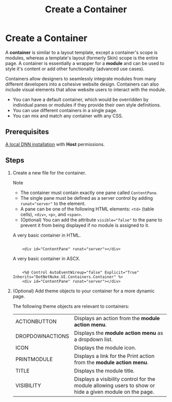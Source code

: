 ﻿---
uid: create-container
locale: en
title: Create a Container
dnnversion: 09.02.00
previous-topic: create-layout-template
next-topic: create-css
related-topics: theme-objects,about-themes,create-theme
links: ["[DNN Wiki: DotNetNuke Skins](https://www.dnnsoftware.com/wiki/dotnetnuke-skins)","[DNN Community blog: DotNetNuke Skinning 101 (Part 3) by Joe Brinkman](https://www.dnnsoftware.com/community-blog/cid/131995/dotnetnuke-skinning-101-part-3)","[DNN Professional Training: Creating HTML Skins](https://www.dnnsoftware.com/services/professional-training/training-videos-subscription/skinning-2-creating-html-skins)","[Skinning Tool / Online Reference for DNN Skins & Container Objects by 10 Pound Gorilla](https://www.10poundgorilla.com)"]
---

# Create a Container

A **container** is similar to a layout template, except a container's scope is modules, whereas a template's layout (formerly Skin) scope is the entire page. A container is essentially a wrapper for a **module** and can be used to style it's content or add other functionality (advanced use cases).

Containers allow designers to seamlessly integrate modules from many different developers into a cohesive website design. Containers can also include visual elements that allow website users to interact with the module.

*   You can have a default container, which would be overridden by individual panes or modules if they provide their own style definitions.
*   You can use different containers in a single page.
*   You can mix and match any container with any CSS.

## Prerequisites

[A local DNN installation](xref:set-up-dnn) with **Host** permissions.

## Steps

1.  Create a new file for the container.

    > [!NOTE]
    >
    > *   The container must contain exactly one pane called `ContentPane`.
    > *   The single pane must be defined as a server control by adding `runat="server"` to the element.
    > *   A pane can be one of the following HTML elements: `<td>` (table cells), `<div>`, `<p>`, and `<span>`.
    > *   (Optional) You can add the attribute `visible="false"` to the pane to prevent it from being displayed if no module is assigned to it.

    A very basic container in HTML.

    ```

        <div id="ContentPane" runat="server"></div>

    ```

    A very basic container in ASCX.

    ```

        <%@ Control AutoEventWireup="false" Explicit="True" Inherits="DotNetNuke.UI.Containers.Container" %>
        <div id="ContentPane" runat="server"></div>

    ```

2.  (Optional) Add theme objects to your container for a more dynamic page.

    The following theme objects are relevant to containers:

    <table>
     <tr>
       <td>ACTIONBUTTON</td>
       <td>Displays an action from the <strong>module action menu</strong>.</td>
     </tr>
     <tr>
       <td>DROPDOWNACTIONS</td>
       <td>Displays the <strong>module action menu</strong> as a dropdown list.</td>
     </tr>
     <tr>
       <td>ICON</td>
       <td>Displays the module icon.</td>
     </tr>
     <tr>
       <td>PRINTMODULE</td>
       <td>Displays a link for the Print action from the <strong>module action menu</strong>.</td>
     </tr>
     <tr>
       <td>TITLE</td>
       <td>Displays the module title.</td>
     </tr>
     <tr>
       <td>VISIBILITY</td>
       <td>Displays a visibility control for the module allowing users to show or hide a given module on the page.</td>
     </tr>
    </table>
